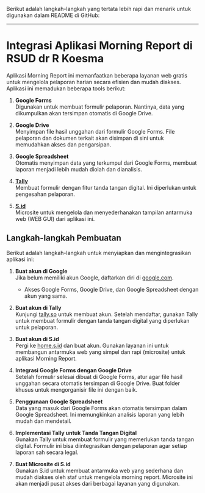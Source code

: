 Berikut adalah langkah-langkah yang tertata lebih rapi dan menarik untuk digunakan dalam README di GitHub:

---

# Integrasi Aplikasi Morning Report di RSUD dr R Koesma

Aplikasi Morning Report ini memanfaatkan beberapa layanan web gratis untuk mengelola pelaporan harian secara efisien dan mudah diakses. Aplikasi ini memadukan beberapa tools berikut:

1. **Google Forms**  
   Digunakan untuk membuat formulir pelaporan. Nantinya, data yang dikumpulkan akan tersimpan otomatis di Google Drive.

2. **Google Drive**  
   Menyimpan file hasil unggahan dari formulir Google Forms. File pelaporan dan dokumen terkait akan disimpan di sini untuk memudahkan akses dan pengarsipan.

3. **Google Spreadsheet**  
   Otomatis menyimpan data yang terkumpul dari Google Forms, membuat laporan menjadi lebih mudah diolah dan dianalisis.

4. **[Tally](https://tally.so/)**  
   Membuat formulir dengan fitur tanda tangan digital. Ini diperlukan untuk pengesahan pelaporan.

5. **[S.id](https://home.s.id/en)**  
   Microsite untuk mengelola dan menyederhanakan tampilan antarmuka web (WEB GUI) dari aplikasi ini.

## Langkah-langkah Pembuatan

Berikut adalah langkah-langkah untuk menyiapkan dan mengintegrasikan aplikasi ini:

1. **Buat akun di Google**  
   Jika belum memiliki akun Google, daftarkan diri di [google.com](https://www.google.com).  
   - Akses Google Forms, Google Drive, dan Google Spreadsheet dengan akun yang sama.

2. **Buat akun di Tally**  
   Kunjungi [tally.so](https://tally.so/) untuk membuat akun. Setelah mendaftar, gunakan Tally untuk membuat formulir dengan tanda tangan digital yang diperlukan untuk pelaporan.

3. **Buat akun di S.id**  
   Pergi ke [home.s.id](https://home.s.id/en) dan buat akun. Gunakan layanan ini untuk membangun antarmuka web yang simpel dan rapi (microsite) untuk aplikasi Morning Report.

4. **Integrasi Google Forms dengan Google Drive**  
   Setelah formulir selesai dibuat di Google Forms, atur agar file hasil unggahan secara otomatis tersimpan di Google Drive. Buat folder khusus untuk mengorganisir file ini dengan baik.

5. **Penggunaan Google Spreadsheet**  
   Data yang masuk dari Google Forms akan otomatis tersimpan dalam Google Spreadsheet. Ini memungkinkan analisis laporan yang lebih mudah dan mendetail.

6. **Implementasi Tally untuk Tanda Tangan Digital**  
   Gunakan Tally untuk membuat formulir yang memerlukan tanda tangan digital. Formulir ini bisa diintegrasikan dengan pelaporan agar setiap laporan sah secara legal.

7. **Buat Microsite di S.id**  
   Gunakan S.id untuk membuat antarmuka web yang sederhana dan mudah diakses oleh staf untuk mengelola morning report. Microsite ini akan menjadi pusat akses dari berbagai layanan yang digunakan.


